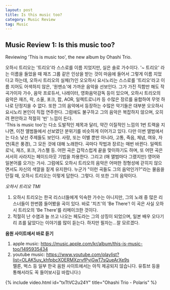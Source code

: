 ```yaml
---
layout: post
title: Is this music too?
category: Music Review
tag: Music
---
```


## Music Review 1: Is this music too?
Reviewing 'This is music too', the new album by Ohashi Trio.  

오하시 트리오는 '트리오'라 스스로를 이름 지었지만, 실은 솔로 가수이다. '~ 트리오' 라는 이름을 들었을 때 재즈 그룹 같은 인상을 받는 것이 마음에 들어서 그렇게 이름 지었다고 하는데, 오하시 트리오의 실체(?)인 오오하시 요시노리는 스스로를 '트리오'라고 이름 지어도 어색하지 않은, '원맨쇼'에 가까운 음악을 선보인다. 그가 가진 직함만 해도 작곡가이자 가수, 음악 프로듀서, 나레이터, 영화음악감독 등이 있으며, 오하시 트리오의 음악은 재즈, 락, 소울, 포크, 팝, AOR, 일렉트로니카 등 수많은 장르를 융합하여 무엇 하나로 단정지을 수 없다. 또한 그의 음악에서 등장하는 수많은 악기들은 대부분 오오하시 요시노리 본인이 직접 연주한다. 그럼에도 불구하고 그의 음악은 복잡하지 않으며, 오히려 편안하고 적절히 '빈' 느낌이 든다.  
'This is music too'는 다소 도발적인 제목과 달리, 약간 이질적인 느낌의 1번 트랙을 지나면, 이전 앨범들에서 선보였던 분위기를 비슷하게 이어가고 있다. 다만 이번 앨범에서는 다소 낯선 주제들도 보인다. 사랑, 또는 이별 뿐만 아니라, 고통, 죽음, 체념, 여유, 자연(혹은 풍경), 그 모든 것에 대해 노래한다. 곡마다 작법과 장르는 매번 바뀐다. 일렉트로닉, 재즈, 포크, 가스펠 등. 어떤 곡은 갑작스럽게 끝을 맞이하기도 하며, 또 어떤 곡은 서서히 사라지는 페이드아웃 기법을 차용한다. 그리고 (매 앨범마다 그랬지만) 영어와 일본어를 오가는 가사. 그럼에도 오하시 트리오의 음악은 어떠한 정형성에 갇히지 않으면서도 자신의 색깔을 짙게 유지한다. 누군가 "이런 곡들도 그의 음악인가?"라는 물음을 던질 때, 오하시 트리오는 이렇게 답한다. 그렇다. 이 또한 그의 음악이다.  


*오하시 트리오 TMI*  
1. 오하시 트리오는 한국 리스너들에게 익숙한 가수는 아니지만, 그의 노래 중 많은 리스너들이 한번쯤 들어봤을 곡이 있다. 바로 '치즈'의 'Be There'! 이 곡은 사실 오하시 트리오의 'Be There'를 리메이크한 것이다.  
2. 적절히 난 수염과 늘 쓰고 나오는 페도라는 그의 상징이 되었으며, 일본 배우 오다기리 죠를 닮았다는 이야기를 많이 듣는다. 하지만 필자는...잘 모르겠다.  


**음원 사이트에서 바로 듣기**
1. apple music: https://music.apple.com/kr/album/this-is-music-too/1495935434
2. youtube music: https://www.youtube.com/playlist?list=OLAK5uy_khfpbcXOERMXzrvfPyjGwT7sQueArXe9s  
멜론, 벅스 등 일부 한국 음원 사이트에서는 아직 제공되지 않습니다. 유튜브 등을 통해서라도 꼭 들어보시길 바랍니다:)


{% include video.html id="txTtVC2u24Y" title="Ohashi Trio - Polaris" %}
